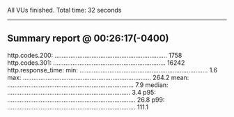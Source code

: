 All VUs finished. Total time: 32 seconds

---

## Summary report @ 00:26:17(-0400)

http.codes.200: ................................................................ 1758
http.codes.301: ................................................................ 16242
http.response_time:
min: ......................................................................... 1.6
max: ......................................................................... 264.2
mean: ........................................................................ 7.9
median: ...................................................................... 3.4
p95: ......................................................................... 26.8
p99: ......................................................................... 111.1
